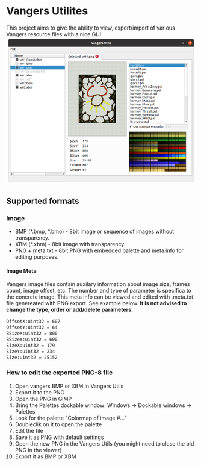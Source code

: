 # Vangers Utilites
This project aims to give the ability to view, export/import of various Vangers resource files with a nice GUI.  
![screenshot main](/images/screenshot-main.png?raw=true "Screenshot")

## Supported formats
### Image
* BMP (*.bmp, *.bmo) - 8bit image or sequence of images without transparency.
* XBM (*.xbm) - 8bit image with transparency.
* PNG + meta.txt - 8bit PNG with embedded palette and meta info for editing purposes.

#### Image Meta
Vangers image files contain auxilary information about image size, frames count, image offset, etc.
The number and type of parameter is specifica to the concrete image.
This meta info can be viewed and edited with .meta.txt file genereated with PNG export. See example below.
**It is not advised to change the type, order or add/delete parameters.**
```
OffsetX:uint32 = 607
OffsetY:uint32 = 64
BSizeX:uint32 = 800
BSizeY:uint32 = 600
SizeX:uint32 = 179
SizeY:uint32 = 234
Size:uint32 = 25152
```

### How to edit the exported PNG-8 file
1. Open vangers BMP or XBM in Vangers Utils
2. Export it to the PNG
3. Open the PNG in GIMP
4. Bring the Palettes dockable window: Windows -> Dockable windows -> Palettes
5. Look for the palette "Colormap of image #..."
6. Doubleclik on it to open the palette
7. Edit the file
8. Save it as PNG with default settings
9. Open the new PNG in the Vangers Utils (you might need to close the old PNG in the viewer)
10. Export it as BMP or XBM
